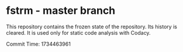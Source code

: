 # fstrm - master branch

This repository contains the frozen state of the repository.
Its history is cleared. It is used only for static code
analysis with Codacy.

Commit Time: 1734463961